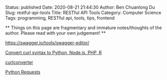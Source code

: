 Status: published
Date: 2020-08-21 21:44:30
Author: Ben Chuanlong Du
Slug: restful-api-tools
Title: RESTful API Tools
Category: Computer Science
Tags: programming, RESTful api, tools, tips, frontend

**
Things on this page are
fragmentary and immature notes/thoughts of the author.
Please read with your own judgement!
**

https://swagger.io/tools/swagger-editor/

[Convert curl syntax to Python, Node.js, PHP, R](https://curl.trillworks.com/)

[curlconverter](https://github.com/NickCarneiro/curlconverter/)

[Python Requests](http://docs.python-requests.org/en/master/#)

